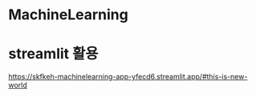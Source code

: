 # MachineLearning

# streamlit 활용 

https://skfkeh-machinelearning-app-yfecd6.streamlit.app/#this-is-new-world
